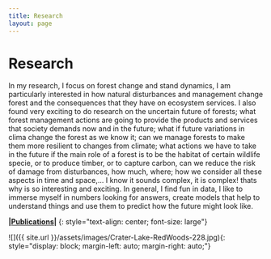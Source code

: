 ```yaml
---
title: Research
layout: page
---
```


# Research

In my research, I focus on forest change and stand dynamics, I am particularly interested in how natural disturbances and management change forest and the consequences that they have on ecosystem services. I also found very exciting to do research on the uncertain future of forests; what forest management actions are going to provide the products and services that society demands now and in the future; what if future variations in clima change the forest as we know it;  can we manage forests to make them more resilient to changes from climate; what actions we have to take in the future if the main role of a forest is to be the habitat of certain wildlife specie, or to produce timber, or to capture carbon,  can we reduce the risk of damage from disturbances, how much, where; how we consider all these aspects in time and space,... I know it sounds complex, it is complex! thats why is so interesting and exciting. In general, I find fun in data, I like to immerse myself in numbers looking for answers, create models that help to understand things and use them to predict how the future might look like. 



**|[Publications]({{site.url}}/research/publications-list/)|**
{: style="text-align: center; font-size: large"}



![]({{ site.url }}/assets/images/Crater-Lake-RedWoods-228.jpg){: style="display: block;     margin-left: auto;     margin-right: auto;"}